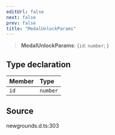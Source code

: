 ```yaml
---
editUrl: false
next: false
prev: false
title: "MedalUnlockParams"
---
```


> **MedalUnlockParams**: \{`id`: `number`;  }

## Type declaration

| Member | Type |
| :------ | :------ |
| `id` | `number` |

## Source

newgrounds.d.ts:303
